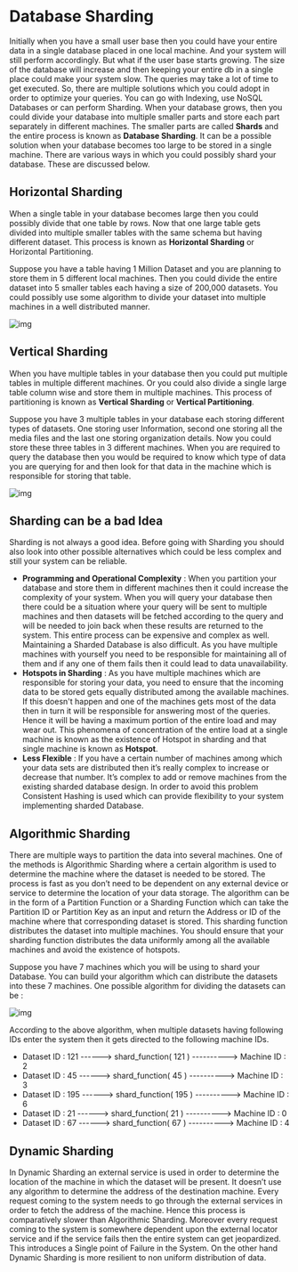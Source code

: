 # Database Sharding



Initially when you have a small user base then you could have your entire data in a single database placed in one local machine. And your system will still perform accordingly. But what if the user base starts growing. The size of the database will increase and then keeping your entire db in a single place could make your system slow. The queries may take a lot of time to get executed. So, there are multiple solutions which you could adopt in order to optimize your queries. You can go with Indexing, use NoSQL Databases or can perform Sharding. When your database grows, then you could divide your database into multiple smaller parts and store each part separately in different machines. The smaller parts are called **Shards** and the entire process is known as **Database Sharding**. It can be a possible solution when your database becomes too large to be stored in a single machine. There are various ways in which you could possibly shard your database. These are discussed below.



## Horizontal Sharding

When a single table in your database becomes large then you could possibly divide that one table by rows. Now that one large table gets divided into multiple smaller tables with the same schema but having different dataset. This process is known as **Horizontal Sharding** or Horizontal Partitioning.

Suppose you have a table having 1 Million Dataset and you are planning to store them in 5 different local machines. Then you could divide the entire dataset into 5 smaller tables each having a size of 200,000 datasets. You could possibly use some algorithm to divide your dataset into multiple machines in a well distributed manner.

![img](https://systemsthatscale.org/articles/article-media/horizontal-sharding.png)



## Vertical Sharding

When you have multiple tables in your database then you could put multiple tables in multiple different machines. Or you could also divide a single large table column wise and store them in multiple machines. This process of partitioning is known as **Vertical Sharding** or **Vertical Partitioning**.

Suppose you have 3 multiple tables in your database each storing different types of datasets. One storing user Information, second one storing all the media files and the last one storing organization details. Now you could store these three tables in 3 different machines. When you are required to query the database then you would be required to know which type of data you are querying for and then look for that data in the machine which is responsible for storing that table.

![img](https://systemsthatscale.org/articles/article-media/vertical-sharding.png)



## Sharding can be a bad Idea

Sharding is not always a good idea. Before going with Sharding you should also look into other possible alternatives which could be less complex and still your system can be reliable.



- **Programming and Operational Complexity** : When you partition your database and store them in different machines then it could increase the complexity of your system. When you will query your database then there could be a situation where your query will be sent to multiple machines and then datasets will be fetched according to the query and will be needed to join back when these results are returned to the system. This entire process can be expensive and complex as well. Maintaining a Sharded Database is also difficult. As you have multiple machines with yourself you need to be responsible for maintaining all of them and if any one of them fails then it could lead to data unavailability.
- **Hotspots in Sharding** : As you have multiple machines which are responsible for storing your data, you need to ensure that the incoming data to be stored gets equally distributed among the available machines. If this doesn't happen and one of the machines gets most of the data then in turn it will be responsible for answering most of the queries. Hence it will be having a maximum portion of the entire load and may wear out. This phenomena of concentration of the entire load at a single machine is known as the existence of Hotspot in sharding and that single machine is known as **Hotspot**.
- **Less Flexible** : If you have a certain number of machines among which your data sets are distributed then it’s really complex to increase or decrease that number. It’s complex to add or remove machines from the existing sharded database design. In order to avoid this problem Consistent Hashing is used which can provide flexibility to your system implementing sharded Database.



## Algorithmic Sharding

There are multiple ways to partition the data into several machines. One of the methods is Algorithmic Sharding where a certain algorithm is used to determine the machine where the dataset is needed to be stored. The process is fast as you don’t need to be dependent on any external device or service to determine the location of your data storage. The algorithm can be in the form of a Partition Function or a Sharding Function which can take the Partition ID or Partition Key as an input and return the Address or ID of the machine where that corresponding dataset is stored. This sharding function distributes the dataset into multiple machines. You should ensure that your sharding function distributes the data uniformly among all the available machines and avoid the existence of hotspots.

Suppose you have 7 machines which you will be using to shard your Database. You can build your algorithm which can distribute the datasets into these 7 machines. One possible algorithm for dividing the datasets can be :



![img](https://systemsthatscale.org/articles/article-media/db_sharding_code.png)


According to the above algorithm, when multiple datasets having following IDs enter the system then it gets directed to the following machine IDs.



- Dataset ID : 121 ------> shard_function( 121 ) ----------> Machine ID : 2
- Dataset ID : 45 ------> shard_function( 45 ) ----------> Machine ID : 3
- Dataset ID : 195 ------> shard_function( 195 ) ----------> Machine ID : 6
- Dataset ID : 21 ------> shard_function( 21 ) ----------> Machine ID : 0
- Dataset ID : 67 ------> shard_function( 67 ) ----------> Machine ID : 4



## Dynamic Sharding

In Dynamic Sharding an external service is used in order to determine the location of the machine in which the dataset will be present. It doesn’t use any algorithm to determine the address of the destination machine. Every request coming to the system needs to go through the external services in order to fetch the address of the machine. Hence this process is comparatively slower than Algorithmic Sharding. Moreover every request coming to the system is somewhere dependent upon the external locator service and if the service fails then the entire system can get jeopardized. This introduces a Single point of Failure in the System. On the other hand Dynamic Sharding is more resilient to non uniform distribution of data.
